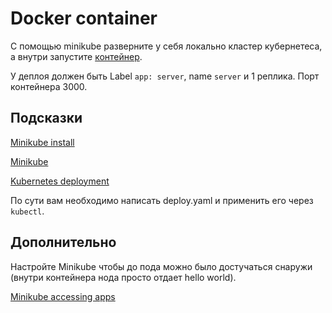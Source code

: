 # Docker container

С помощью minikube разверните у себя локально кластер кубернетеса, а внутри запустите [контейнер](https://hub.docker.com/r/kholstinevich/server).

У деплоя должен быть Label `app: server`, name `server` и 1 реплика. Порт контейнера 3000.

## Подсказки

[Minikube install](https://kubernetes.io/ru/docs/tasks/tools/install-minikube/)

[Minikube](https://github.com/kubernetes/minikube)

[Kubernetes deployment](https://kubernetes.io/docs/concepts/workloads/controllers/deployment/)

По сути вам необходимо написать deploy.yaml и применить его через `kubectl`.

## Дополнительно

Настройте Minikube чтобы до пода можно было достучаться снаружи (внутри контейнера нода просто отдает hello world).

[Minikube accessing apps](https://minikube.sigs.k8s.io/docs/handbook/accessing/)
